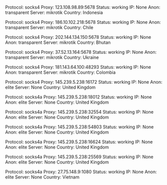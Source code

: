 Protocol: socks4
Proxy: 123.108.98.89:5678
Status: working
IP: None
Anon: transparent
Server: mikrotik
Country: Indonesia

Protocol: socks4
Proxy: 186.10.102.218:5678
Status: working
IP: None
Anon: transparent
Server: mikrotik
Country: Chile

Protocol: socks4
Proxy: 202.144.134.150:5678
Status: working
IP: None
Anon: transparent
Server: mikrotik
Country: Bhutan

Protocol: socks4
Proxy: 37.52.13.164:5678
Status: working
IP: None
Anon: transparent
Server: mikrotik
Country: Ukraine

Protocol: socks4
Proxy: 181.143.64.100:48293
Status: working
IP: None
Anon: transparent
Server: mikrotik
Country: Colombia

Protocol: socks4
Proxy: 145.239.5.238:16172
Status: working
IP: None
Anon: elite
Server: None
Country: United Kingdom

Protocol: socks4a
Proxy: 145.239.5.238:18012
Status: working
IP: None
Anon: elite
Server: None
Country: United Kingdom

Protocol: socks4a
Proxy: 145.239.5.238:32554
Status: working
IP: None
Anon: elite
Server: None
Country: United Kingdom

Protocol: socks4a
Proxy: 145.239.5.238:54803
Status: working
IP: None
Anon: elite
Server: None
Country: United Kingdom

Protocol: socks4a
Proxy: 145.239.5.238:16624
Status: working
IP: None
Anon: elite
Server: None
Country: United Kingdom

Protocol: socks4a
Proxy: 145.239.5.238:25569
Status: working
IP: None
Anon: elite
Server: None
Country: United Kingdom

Protocol: socks4a
Proxy: 27.75.148.9:1080
Status: working
IP: None
Anon: elite
Server: None
Country: Vietnam


